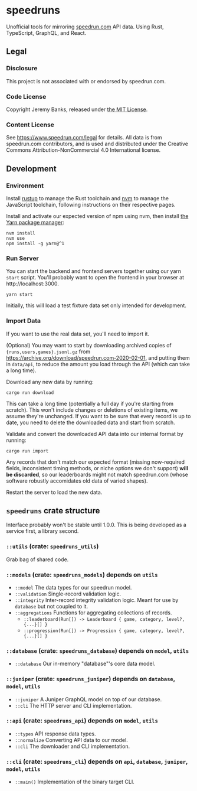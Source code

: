 # speedruns

Unofficial tools for mirroring [speedrun.com](https://www.speedrun.com/) API
data. Using Rust, TypeScript, GraphQL, and React.

## Legal

### Disclosure

This project is not associated with or endorsed by speedrun.com.

### Code License

Copyright Jeremy Banks, released under [the MIT License](LICENSE).

### Content License

See <https://www.speedrun.com/legal> for details. All data is from speedrun.com
contributors, and is used and distributed under the Creative Commons
Attribution-NonCommercial 4.0 International license.

## Development

### Environment

Install [rustup](https://rustup.rs/) to manage the Rust toolchain and
[nvm](https://github.com/nvm-sh/nvm) to manage the JavaScript toolchain,
following instructions on their respective pages.

Install and activate our expected version of npm using nvm, then install
[the Yarn package manager](https://yarnpkg.com/):

```
nvm install
nvm use
npm install -g yarn@^1
```

### Run Server

You can start the backend and frontend servers together using our yarn `start`
script. You'll probably want to open the frontend in your browser at
http://localhost:3000.

```
yarn start
```

Initially, this will load a test fixture data set only intended for development.

### Import Data

If you want to use the real data set, you'll need to import it.

(Optional) You may want to start by downloading archived copies of
`{runs,users,games}.jsonl.gz` from
https://archive.org/download/speedrun.com-2020-02-01, and putting them in
`data/api`, to reduce the amount you load through the API (which can take a long
time).

Download any new data by running:

```
cargo run download
```

This can take a long time (potentially a full day if you're starting from
scratch). This won't include changes or deletions of existing items, we assume
they're unchanged. If you want to be sure that every record is up to date, you
need to delete the downloaded data and start from scratch.

Validate and convert the downloaded API data into our internal format by
running:

```
cargo run import
```

Any records that don't match our expected format (missing now-required fields,
inconsistent timing methods, or niche options we don't support) **will be
discarded**, so our leaderboards might not match speedrun.com (whose software
robustly accomidates old data of varied shapes).

Restart the server to load the new data.

## `speedruns` crate structure

Interface probably won't be stable until 1.0.0. This is being developed as a
service first, a library second.

### `::utils` (crate: `speedruns_utils`)

Grab bag of shared code.

### `::models` (crate: `speedruns_models`) depends on `utils`

- `::model` The data types for our speedrun model.
- `::validation` Single-record validation logic.
- `::integrity` Inter-record integrity validation logic. Meant for use by `database` but not coupled to it.
- `::aggregations` Functions for aggregating collections of records.
  - `::leaderboard(Run[]) -> Leaderboard { game, category, level?, {...}[] }`
  - `::progression(Run[]) -> Progression { game, category, level?, {...}[] }`

### `::database` (crate: `speedruns_database`) depends on `model`, `utils`

- `::database` Our in-memory "database"'s core data model.

### `::juniper` (crate: `speedruns_juniper`) depends on `database`, `model`, `utils`

- `::juniper` A Juniper GraphQL model on top of our database.
- `::cli` The HTTP server and CLI implementation.

### `::api` (crate: `speedruns_api`) depends on `model`, `utils`

- `::types` API response data types.
- `::normalize` Converting API data to our model.
- `::cli` The downloader and CLI implementation.

### `::cli` (crate: `speedruns_cli`) depends on `api`, `database`, `juniper`, `model`, `utils`

- `::main()` Implementation of the binary target CLI.
